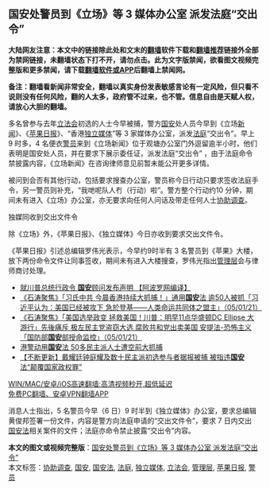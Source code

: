  <h2>国安处警员到《立场》等 3 媒体办公室 派发法庭“交出令”</h2> <p class="notice"><b>大陆网友注意：本文中的链接除此处和文末的<a href="https://github.com/bannedbook/fanqiang" >翻墙</a>软件下载和<a href="https://github.com/killgcd/justmysocks/blob/master/README.md">翻墙推荐</a>链接外全部为禁网链接，未翻墙状态下打不开，请勿点击。此为文字版禁闻，欲看图文视频完整版和更多禁闻，请下载<a href="https://github.com/bannedbook/fanqiang">翻墙软件或APP</a>后翻墙上禁闻网。</p><p>备注：翻墙看新闻非常安全，翻墙以真实身份发表敏感言论有一定风险，但只看不说则没有任何风险，翻的人太多，政府管不过来，也不管。信息自由是天赋人权，请放心大胆的翻墙。</b></p>  <div class="entry">  <p>多名曾参与去年<a href="https://www.bannedbook.org/bnews/tag/%e7%ab%8b%e6%b3%95%e4%bc%9a/" class="st_tag internal_tag" rel="tag" title="标签 立法会 下的日志">立法会</a>初选的人士今早被捕，警方<a href="https://www.bannedbook.org/bnews/tag/%E5%9B%BD%E5%AE%89/" class="st_tag internal_tag" rel="tag" title="标签 国安 下的日志">国安</a>处人员今早到《立场<span class='wp_keywordlink_affiliate'><a href="https://www.bannedbook.org/" title="新闻">新闻</a></span>》、《<a href="https://www.bannedbook.org/bnews/tag/%e8%8b%b9%e6%9e%9c%e6%97%a5%e6%8a%a5/" class="st_tag internal_tag" rel="tag" title="标签 苹果日报 下的日志">苹果日报</a>》、“香港<a href="https://www.bannedbook.org/bnews/tag/%e7%8b%ac%e7%ab%8b%e5%aa%92%e4%bd%93/" class="st_tag internal_tag" rel="tag" title="标签 独立媒体 下的日志">独立媒体</a>”等 3 家媒体办公室，派发<a href="https://www.bannedbook.org/bnews/tag/%e6%b3%95%e5%ba%ad/" class="st_tag internal_tag" rel="tag" title="标签 法庭 下的日志">法庭</a>“交出令”。早上 9 时多，4 名便衣<a href="https://www.bannedbook.org/bnews/tag/%E8%AD%A6%E5%91%98/" class="st_tag internal_tag" rel="tag" title="标签 警员 下的日志">警员</a>来到《立场新闻》位于观塘办公室门外逗留逾半小时，他们表明是国安处人员，并在要求下展示委任证，派发法庭“交出令” ，由于法庭命令禁披露内容，《立场新闻》在咨询律师意见前暂未能公开更多详情。</p> <p>被问到会否有其他行动，包括要求搜查办公室，警员称今日行动只要求签收法庭手令，另一警员则补充，“我哋呢队人冇（行动）啦”。警方整个行动约10 分钟，期间未有进入《立场》办公室，亦无要求向任何人问话及带走任何人士<a href="https://www.bannedbook.org/bnews/tag/%E5%8D%8F%E5%8A%A9%E8%B0%83%E6%9F%A5/" class="st_tag internal_tag" rel="tag" title="标签 协助调查 下的日志">协助调查</a>。</p> <p>独媒同收到交出文件令</p>  <p>除《立场》外，《苹果日报》、《独立媒体》今日亦收到要求交出文件令。</p> <p>《苹果日报》引述总编辑罗伟光表示，今早约9时半有 3 名警员到《苹果》大楼，放下两份命令文件让同事签收，期间未有进入大楼搜查，罗伟光指出<a href="https://www.bannedbook.org/bnews/tag/%E7%AE%A1%E7%90%86%E5%B1%82/" class="st_tag internal_tag" rel="tag" title="标签 管理层 下的日志">管理层</a>会与律师商讨处理。</p> <ul class='op-related-articles' title='相关阅读'> <li><a href='https://www.bannedbook.org/bnews/cnnews/20210106/1462055.html' target='_blank'>就川普总统行政令 <b>国安</b>顾问发布声明 【阿波罗网编译】</a></li> <li><a href='https://www.bannedbook.org/bnews/bannedvideo/20210106/1462031.html' target='_blank'>《石涛聚焦》「习氏中共 今晨香港持续大抓捕！」通用<b>国安</b>法 逾50人被抓「习近平认为：美国已经被攻下 急於登基——人类命运共同体之盟主」（05/01/21）</a></li> <li><a href='https://www.bannedbook.org/bnews/bannedvideo/20210106/1462028.html' target='_blank'>《石涛聚焦》「美国选举政变 拯救美国！川普：明早11点华盛顿DC Ellipse 大游行」先後痛斥 极左民主党盗窃大选 腐败共和党出卖美国 安提法-恐怖主义「国防部<b>国安</b>部授命监控」（05/01/21）</a></li> <li><a href='https://www.bannedbook.org/bnews/comments/20210106/1462004.html' target='_blank'>港警动用<b>国安</b>法 50多民主派人士遭空前大抓捕</a></li> <li><a href='https://www.bannedbook.org/bnews/comments/20210106/1461971.html' target='_blank'>【不断更新】戴耀廷钟庭耀及数十民主派初选参与者据报被捕 被指违<b>国安</b>法“颠覆国家政权罪”</a></li> </ul> <p class="texttj"> <a href="https://github.com/bannedbook/fanqiang/wiki/V2ray%E6%9C%BA%E5%9C%BA" target="_blank">WIN/MAC/安卓/iOS高速翻墙:高清视频秒开,超低延迟</a><br/> <a href="https://github.com/bannedbook/fanqiang/wiki/%E7%A6%81%E9%97%BB%E7%BD%91%E5%AE%89%E5%8D%93%E7%BF%BB%E5%A2%99%E6%96%B0%E9%97%BBAPP" target="_blank">免费PC翻墙、安卓VPN翻墙APP</a></p><p>消息人士指出，5 名警员今早（6 日）9 时半到《独立媒体》办公室，要求总编辑黄俊邦签署一份文件，内容是警方向法庭申请的“交出文件令”，要求 7 日内交出<a href="https://www.bannedbook.org/bnews/tag/%e5%9b%bd%e5%ae%89%e6%b3%95/" class="st_tag internal_tag" rel="tag" title="标签 国安法 下的日志">国安法</a>相关案件的文件；法庭亦命令禁止披露“交出令”内容。</p> <a name='sharetosocial'></a>       <div><b>本文的图文或视频完整版</b>：<a href='https://www.bannedbook.org/bnews/comments/20210106/1462088.html'>国安处警员到《立场》等 3 媒体办公室 派发法庭“交出令”</a></div>  </div><!--END ENTRY--> <div class="postfooter"> <div>本文标签：<a href="https://www.bannedbook.org/bnews/tag/%E5%8D%8F%E5%8A%A9%E8%B0%83%E6%9F%A5/" rel="tag">协助调查</a>, <a href="https://www.bannedbook.org/bnews/tag/%E5%9B%BD%E5%AE%89/" rel="tag">国安</a>, <a href="https://www.bannedbook.org/bnews/tag/%e5%9b%bd%e5%ae%89%e6%b3%95/" rel="tag">国安法</a>, <a href="https://www.bannedbook.org/bnews/tag/%e6%b3%95%e5%ba%ad/" rel="tag">法庭</a>, <a href="https://www.bannedbook.org/bnews/tag/%e7%8b%ac%e7%ab%8b%e5%aa%92%e4%bd%93/" rel="tag">独立媒体</a>, <a href="https://www.bannedbook.org/bnews/tag/%e7%ab%8b%e6%b3%95%e4%bc%9a/" rel="tag">立法会</a>, <a href="https://www.bannedbook.org/bnews/tag/%E7%AE%A1%E7%90%86%E5%B1%82/" rel="tag">管理层</a>, <a href="https://www.bannedbook.org/bnews/tag/%e8%8b%b9%e6%9e%9c%e6%97%a5%e6%8a%a5/" rel="tag">苹果日报</a>, <a href="https://www.bannedbook.org/bnews/tag/%E8%AD%A6%E5%91%98/" rel="tag">警员</a></div>  </div><!--END POSTFOOTER--> 